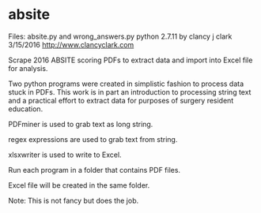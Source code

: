 # absite

Files:  absite.py and wrong_answers.py
python 2.7.11
by clancy j clark
3/15/2016
http://www.clancyclark.com

Scrape 2016 ABSITE scoring PDFs to extract data and import into Excel file for analysis.

Two python programs were created in simplistic fashion to process data stuck in PDFs.  This work is in part an introduction to processing string text and a practical effort to extract data for purposes of surgery resident education.

PDFminer is used to grab text as long string.

regex expressions are used to grab text from string.

xlsxwriter is used to write to Excel.  

Run each program in a folder that contains PDF files.

Excel file will be created in the same folder.

Note:  This is not fancy but does the job.
